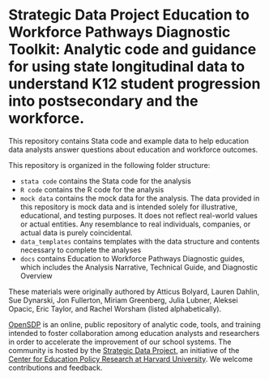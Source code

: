 # Strategic Data Project Education to Workforce Pathways Diagnostic Toolkit: Analytic code and guidance for using state longitudinal data to understand K12 student progression into postsecondary and the workforce. 
This repository contains Stata code and example
data to help education data analysts answer questions about education and workforce outcomes.


This repository is organized in the following folder structure:
- `stata code` contains the Stata code for the analysis
- `R code` contains the R code for the analysis
- `mock data` contains the mock data for the analysis. The data provided in this repository is mock data and is intended solely for illustrative, educational, and testing purposes. It does not reflect real-world values or actual entities. Any resemblance to real individuals, companies, or actual data is purely coincidental.
- `data_templates` contains templates with the data structure and contents necessary to complete the analyses
- `docs` contains Education to Workforce Pathways Diagnostic guides, which includes the Analysis Narrative, Technical Guide, and Diagnostic Overview

These materials were originally authored by Atticus Bolyard, Lauren Dahlin, Sue Dynarski, Jon Fullerton, Miriam Greenberg, Julia Lubner, Aleksei Opacic, Eric Taylor, and Rachel Worsham (listed alphabetically).

[OpenSDP](https://opensdp.github.io) is an online, public repository of analytic
code, tools, and training intended to foster collaboration among education
analysts and researchers in order to accelerate the improvement of our school
systems. The community is hosted by the
[Strategic Data Project](https://sdp.cepr.harvard.edu), an initiative of the
[Center for Education Policy Research at Harvard University](https://cepr.harvard.edu).
We welcome contributions and feedback.
